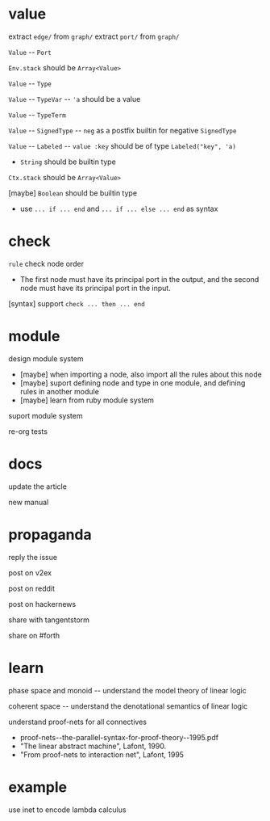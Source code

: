 # value

extract `edge/` from `graph/`
extract `port/` from `graph/`

`Value` -- `Port`

`Env.stack` should be `Array<Value>`

`Value` -- `Type`

`Value` -- `TypeVar` -- `'a` should be a value

`Value` -- `TypeTerm`

`Value` -- `SignedType` -- `neg` as a postfix builtin for negative `SignedType`

`Value` -- `Labeled` -- `value :key` should be of type `Labeled("key", 'a)`

- `String` should be builtin type

`Ctx.stack` should be `Array<Value>`

[maybe] `Boolean` should be builtin type

- use `... if ... end` and `... if ... else ... end` as syntax

# check

`rule` check node order

- The first node must have its principal port in the output,
  and the second node must have its principal port in the input.

[syntax] support `check ... then ... end`

# module

design module system

- [maybe] when importing a node, also import all the rules about this node
- [maybe] suport defining node and type in one module, and defining rules in another module
- [maybe] learn from ruby module system

suport module system

re-org tests

# docs

update the article

new manual

# propaganda

reply the issue

post on v2ex

post on reddit

post on hackernews

share with tangentstorm

share on #forth

# learn

phase space and monoid -- understand the model theory of linear logic

coherent space -- understand the denotational semantics of linear logic

understand proof-nets for all connectives

- proof-nets--the-parallel-syntax-for-proof-theory--1995.pdf
- "The linear abstract machine", Lafont, 1990.
- "From proof-nets to interaction net", Lafont, 1995

# example

use inet to encode lambda calculus
